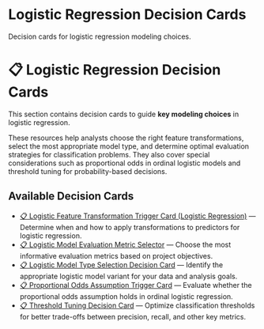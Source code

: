 # Logistic Regression Decision Cards

Decision cards for logistic regression modeling choices.
# 📋 Logistic Regression Decision Cards

This section contains decision cards to guide **key modeling choices** in logistic regression.  

These resources help analysts choose the right feature transformations, select the most appropriate model type, and determine optimal evaluation strategies for classification problems. They also cover special considerations such as proportional odds in ordinal logistic models and threshold tuning for probability-based decisions.

## Available Decision Cards

- [📋 Logistic Feature Transformation Trigger Card (Logistic Regression)](📋%20Logistic%20Feature%20Transformation%20Trigger%20Card%20(Logistic%20Regression).md) — Determine when and how to apply transformations to predictors for logistic regression.
- [📋 Logistic Model Evaluation Metric Selector](📋%20Logistic%20Model%20Evaluation%20Metric%20Selector.md) — Choose the most informative evaluation metrics based on project objectives.
- [📋 Logistic Model Type Selection Decision Card](📋%20Logistic%20Model%20Type%20Selection%20Decision%20Card.md) — Identify the appropriate logistic model variant for your data and analysis goals.
- [📋 Proportional Odds Assumption Trigger Card](📋%20Proportional%20Odds%20Assumption%20Trigger%20Card.md) — Evaluate whether the proportional odds assumption holds in ordinal logistic regression.
- [📋 Threshold Tuning Decision Card](📋%20Threshold%20Tuning%20Decision%20Card.md) — Optimize classification thresholds for better trade-offs between precision, recall, and other key metrics.